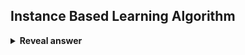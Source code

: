 ## Instance Based Learning Algorithm
<details>
<summary><b>Reveal answer</b></summary>
There's no training phase
</details>

